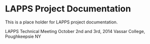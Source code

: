 LAPPS Project Documentation
===========================

This is a place holder for LAPPS project documentation.

LAPPS Technical Meeting
October 2nd and 3rd, 2014
Vassar College, Poughkeepsie NY
